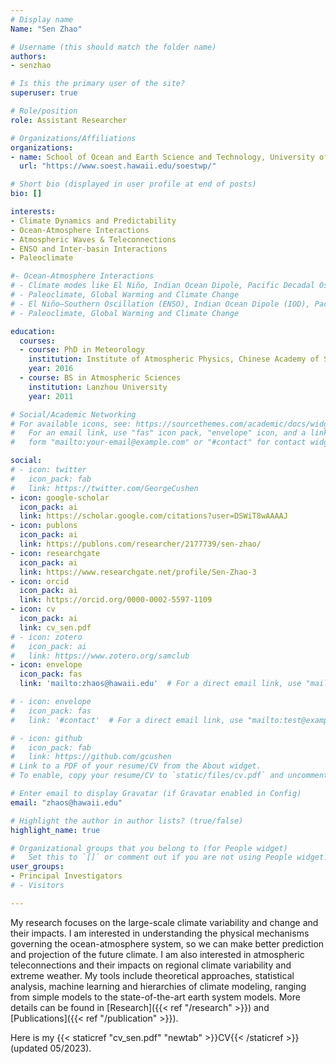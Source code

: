 ```yaml
---
# Display name
Name: "Sen Zhao"

# Username (this should match the folder name)
authors:
- senzhao

# Is this the primary user of the site?
superuser: true

# Role/position
role: Assistant Researcher

# Organizations/Affiliations
organizations:
- name: School of Ocean and Earth Science and Technology, University of Hawaii at Mānoa
  url: "https://www.soest.hawaii.edu/soestwp/"

# Short bio (displayed in user profile at end of posts)
bio: []

interests:
- Climate Dynamics and Predictability
- Ocean-Atmosphere Interactions
- Atmospheric Waves & Teleconnections
- ENSO and Inter-basin Interactions
- Paleoclimate

#- Ocean-Atmosphere Interactions
# - Climate modes like El Niño, Indian Ocean Dipole, Pacific Decadal Oscillation
# - Paleoclimate, Global Warming and Climate Change
# - El Niño–Southern Oscillation (ENSO), Indian Ocean Dipole (IOD), Pacific Decadal Oscillation (PDO)
# - Paleoclimate, Global Warming and Climate Change

education:
  courses:
  - course: PhD in Meteorology
    institution: Institute of Atmospheric Physics, Chinese Academy of Sciences
    year: 2016
  - course: BS in Atmospheric Sciences
    institution: Lanzhou University
    year: 2011

# Social/Academic Networking
# For available icons, see: https://sourcethemes.com/academic/docs/widgets/#icons
#   For an email link, use "fas" icon pack, "envelope" icon, and a link in the
#   form "mailto:your-email@example.com" or "#contact" for contact widget.

social:
# - icon: twitter
#   icon_pack: fab
#   link: https://twitter.com/GeorgeCushen
- icon: google-scholar
  icon_pack: ai
  link: https://scholar.google.com/citations?user=DSWiT8wAAAAJ
- icon: publons
  icon_pack: ai
  link: https://publons.com/researcher/2177739/sen-zhao/
- icon: researchgate
  icon_pack: ai
  link: https://www.researchgate.net/profile/Sen-Zhao-3
- icon: orcid
  icon_pack: ai
  link: https://orcid.org/0000-0002-5597-1109
- icon: cv
  icon_pack: ai
  link: cv_sen.pdf
# - icon: zotero
#   icon_pack: ai
#   link: https://www.zotero.org/samclub
- icon: envelope
  icon_pack: fas
  link: 'mailto:zhaos@hawaii.edu'  # For a direct email link, use "mailto:test@example.org".

# - icon: envelope
#   icon_pack: fas
#   link: '#contact'  # For a direct email link, use "mailto:test@example.org".

# - icon: github
#   icon_pack: fab
#   link: https://github.com/gcushen
# Link to a PDF of your resume/CV from the About widget.
# To enable, copy your resume/CV to `static/files/cv.pdf` and uncomment the lines below.

# Enter email to display Gravatar (if Gravatar enabled in Config)
email: "zhaos@hawaii.edu"

# Highlight the author in author lists? (true/false)
highlight_name: true

# Organizational groups that you belong to (for People widget)
#   Set this to `[]` or comment out if you are not using People widget.
user_groups:
- Principal Investigators
# - Visitors

---
```


My research focuses on the large-scale climate variability and change and their impacts. I am interested in understanding the physical mechanisms governing the ocean-atmosphere system, so we can make better prediction and projection of the future climate. I am also interested in atmospheric teleconnections and their impacts on regional climate variability and extreme weather. My tools include theoretical approaches, statistical analysis, machine learning and hierarchies of climate modeling, ranging from simple models to the state-of-the-art earth system models. More details can be found in [Research]({{< ref "/research" >}}) and [Publications]({{< ref "/publication" >}}). 

Here is my {{< staticref "cv_sen.pdf" "newtab" >}}CV{{< /staticref >}} (updated 05/2023).